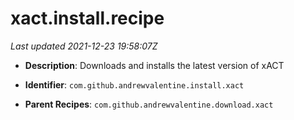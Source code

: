 # xact.install.recipe

_Last updated 2021-12-23 19:58:07Z_

- **Description**: Downloads and installs the latest version of xACT

- **Identifier**: `com.github.andrewvalentine.install.xact`

- **Parent Recipes**: `com.github.andrewvalentine.download.xact`